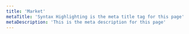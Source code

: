 ```yaml
---
title: 'Market'
metaTitle: 'Syntax Highlighting is the meta title tag for this page'
metaDescription: 'This is the meta description for this page'
---
```

